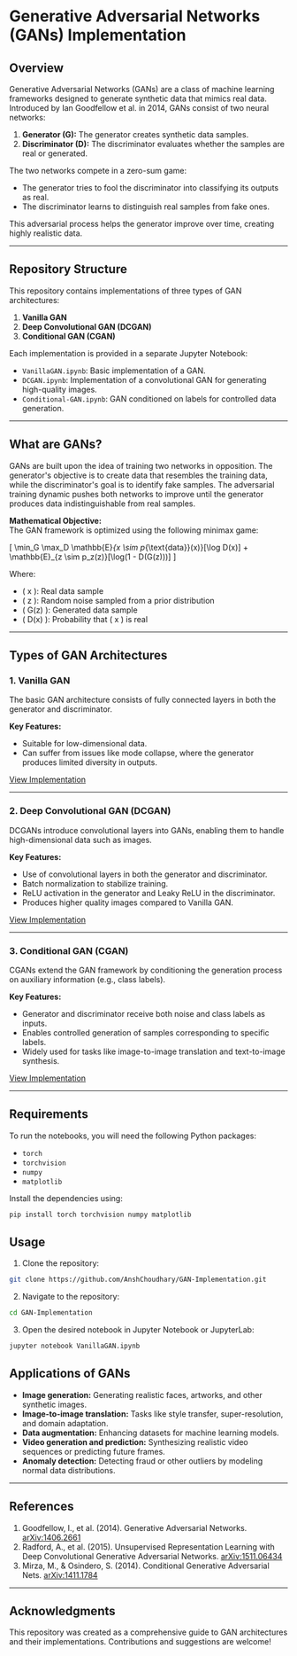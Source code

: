 # Generative Adversarial Networks (GANs) Implementation

## Overview

Generative Adversarial Networks (GANs) are a class of machine learning frameworks designed to generate synthetic data that mimics real data. Introduced by Ian Goodfellow et al. in 2014, GANs consist of two neural networks:

1. **Generator (G):** The generator creates synthetic data samples.
2. **Discriminator (D):** The discriminator evaluates whether the samples are real or generated.

The two networks compete in a zero-sum game:
- The generator tries to fool the discriminator into classifying its outputs as real.
- The discriminator learns to distinguish real samples from fake ones.

This adversarial process helps the generator improve over time, creating highly realistic data.

---

## Repository Structure
This repository contains implementations of three types of GAN architectures:

1. **Vanilla GAN**
2. **Deep Convolutional GAN (DCGAN)**
3. **Conditional GAN (CGAN)**

Each implementation is provided in a separate Jupyter Notebook:
- `VanillaGAN.ipynb`: Basic implementation of a GAN.
- `DCGAN.ipynb`: Implementation of a convolutional GAN for generating high-quality images.
- `Conditional-GAN.ipynb`: GAN conditioned on labels for controlled data generation.

---

## What are GANs?
GANs are built upon the idea of training two networks in opposition. The generator's objective is to create data that resembles the training data, while the discriminator's goal is to identify fake samples. The adversarial training dynamic pushes both networks to improve until the generator produces data indistinguishable from real samples.

**Mathematical Objective:**  
The GAN framework is optimized using the following minimax game:

\[
\min_G \max_D \mathbb{E}_{x \sim p_{\text{data}}(x)}[\log D(x)] + \mathbb{E}_{z \sim p_z(z)}[\log(1 - D(G(z)))]
\]

Where:  
- \( x \): Real data sample  
- \( z \): Random noise sampled from a prior distribution  
- \( G(z) \): Generated data sample  
- \( D(x) \): Probability that \( x \) is real  

---

## Types of GAN Architectures

### 1. **Vanilla GAN**
The basic GAN architecture consists of fully connected layers in both the generator and discriminator. 

**Key Features:**
- Suitable for low-dimensional data.
- Can suffer from issues like mode collapse, where the generator produces limited diversity in outputs.

[View Implementation](./VanillaGAN.ipynb)

---

### 2. **Deep Convolutional GAN (DCGAN)**
DCGANs introduce convolutional layers into GANs, enabling them to handle high-dimensional data such as images.

**Key Features:**
- Use of convolutional layers in both the generator and discriminator.
- Batch normalization to stabilize training.
- ReLU activation in the generator and Leaky ReLU in the discriminator.
- Produces higher quality images compared to Vanilla GAN.

[View Implementation](./DCGAN.ipynb)

---

### 3. **Conditional GAN (CGAN)**
CGANs extend the GAN framework by conditioning the generation process on auxiliary information (e.g., class labels).

**Key Features:**
- Generator and discriminator receive both noise and class labels as inputs.
- Enables controlled generation of samples corresponding to specific labels.
- Widely used for tasks like image-to-image translation and text-to-image synthesis.

[View Implementation](./Conditional-GAN.ipynb)

---

## Requirements
To run the notebooks, you will need the following Python packages:

- `torch`
- `torchvision`
- `numpy`
- `matplotlib`

Install the dependencies using:
```bash
pip install torch torchvision numpy matplotlib
```

## Usage

1. Clone the repository:

```bash
git clone https://github.com/AnshChoudhary/GAN-Implementation.git
```

2. Navigate to the repository:

```bash
cd GAN-Implementation
```

3. Open the desired notebook in Jupyter Notebook or JupyterLab:

```bash
jupyter notebook VanillaGAN.ipynb
```

## Applications of GANs
- **Image generation:** Generating realistic faces, artworks, and other synthetic images.
- **Image-to-image translation:** Tasks like style transfer, super-resolution, and domain adaptation.
- **Data augmentation:** Enhancing datasets for machine learning models.
- **Video generation and prediction:** Synthesizing realistic video sequences or predicting future frames.
- **Anomaly detection:** Detecting fraud or other outliers by modeling normal data distributions.

---

## References
1. Goodfellow, I., et al. (2014). Generative Adversarial Networks. [arXiv:1406.2661](https://arxiv.org/abs/1406.2661)
2. Radford, A., et al. (2015). Unsupervised Representation Learning with Deep Convolutional Generative Adversarial Networks. [arXiv:1511.06434](https://arxiv.org/abs/1511.06434)
3. Mirza, M., & Osindero, S. (2014). Conditional Generative Adversarial Nets. [arXiv:1411.1784](https://arxiv.org/abs/1411.1784)

---

## Acknowledgments
This repository was created as a comprehensive guide to GAN architectures and their implementations. Contributions and suggestions are welcome!
